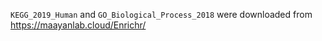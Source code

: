 `KEGG_2019_Human` and `GO_Biological_Process_2018` were downloaded from https://maayanlab.cloud/Enrichr/

